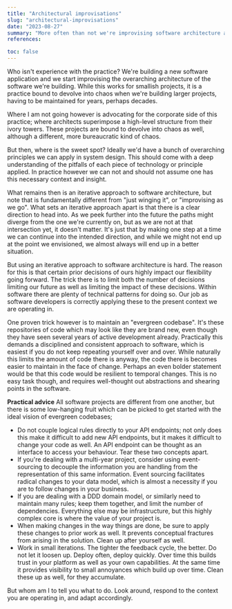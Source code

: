 ```yaml
---
title: "Architectural improvisations"
slug: "architectural-improvisations"
date: "2023-08-27"
summary: "More often than not we're improvising software architecture as we go. When it is not it is usually over-engineered. What if we adopted an incremental approach to architecture?"
references: 

toc: false
---
```


Who isn't experience with the practice? We're building a new software application and we start improvising the overarching architecture of the software we're building. While this works for smallish projects, it is a practice bound to devolve into chaos when we're building larger projects, having to be maintained for years, perhaps decades.

Where I am not going however is advocating for the corporate side of this practice; where architects superimpose a high-level structure from their ivory towers. These projects are bound to devolve into chaos as well, although a different, more bureaucratic kind of chaos.

But then, where is the sweet spot? Ideally we'd have a bunch of overarching principles we can apply in system design. This should come with a deep understanding of the pitfalls of each piece of technology or principle applied. In practice however we can not and should not assume one has this necessary context and insight.

What remains then is an iterative approach to software architecture, but note that is fundamentally different from "just winging it", or "improvising as we go". What sets an iterative approach apart is that there is a clear direction to head into. As we peek further into the future the paths might diverge from the one we're currently on, but as we are not at that intersection yet, it doesn't matter. It's just that by making one step at a time we can continue into the intended direction, and while we might not end up at the point we envisioned, we almost always will end up in a better situation.

But using an iterative approach to software architecture is hard. The reason for this is that certain prior decisions of ours highly impact our flexibility going forward. The trick there is to limit both the number of decisions limiting our future as well as limiting the impact of these decisions. Within software there are plenty of technical patterns for doing so. Our job as software developers is correctly applying these to the present context we are operating in.

One proven trick however is to maintain an "evergreen codebase". It's these repositories of code which may look like they are brand new, even though they have seen several years of active development already. Practically this demands a disciplined and consistent approach to software, which is easiest if you do not keep repeating yourself over and over. While naturally this limits the amount of code there is anyway, the code there is becomes easier to maintain in the face of change. Perhaps an even bolder statement would be that this code would be resilient to temporal changes. This is no easy task though, and requires well-thought out abstractions and shearing points in the software.

**Practical advice**
All software projects are different from one another, but there is some low-hanging fruit which can be picked to get started with the ideal vision of evergreen codebases;

- Do not couple logical rules directly to your API endpoints; not only does this make it difficult to add new API endpoints, but it makes it difficult to change your code as well. An API endpoint can be thought as an interface to access your behaviour. Tear these two concepts apart.
- If you're dealing with a multi-year project, consider using event-sourcing to decouple the information you are handling from the representation of this same information. Event sourcing facilitates radical changes to your data model, which is almost a necessity if you are to follow changes in your business.
- If you are dealing with a DDD domain model, or similarly need to maintain many rules; keep them together, and limit the number of dependencies. Everything else may be infrastructure, but this highly complex core is where the value of your project is.
- When making changes in the way things are done, be sure to apply these changes to prior work as well. It prevents conceptual fractures from arising in the solution. Clean up after yourself as well.
- Work in small iterations. The tighter the feedback cycle, the better. Do not let it loosen up. Deploy often, deploy quickly. Over time this builds trust in your platform as well as your own capabilities. At the same time it provides visibility to small annoyances which build up over time. Clean these up as well, for they accumulate.

But whom am I to tell you what to do. Look around, respond to the context you are operating in, and adapt accordingly.